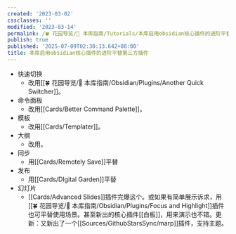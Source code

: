 ```yaml
---
created: '2023-03-02'
cssclasses: ''
modified: '2023-03-14'
permalink: /🍀 花园导览/🧰 本库指南/Tutorials/本库启用obsidian核心插件的进阶平替第三方插件.md
publish: true
published: '2025-07-09T02:30:13.642+08:00'
title: 本库启用obsidian核心插件的进阶平替第三方插件
---
```

- 快速切换
	- 改用[[🍀 花园导览/🧰 本库指南/Obsidian/Plugins/Another Quick Switcher]]。
- 命令面板
	- 改用[[Cards/Better Command Palette]]。
- 模板
	- 改用[[Cards/Templater]]。
- 大纲
	- 改用。
- 同步
	- 用[[Cards/Remotely Save]]平替
- 发布
	- 用[[Cards/DIgital Garden]]平替
- 幻灯片
	- [[Cards/Advanced Slides]]插件完爆这个。或如果有简单展示诉求，用[[🍀 花园导览/🧰 本库指南/Obsidian/Plugins/Focus and Highlight]]插件也可平替使用场景。甚至新出的核心插件[[白板]]，用来演示也不错。更新：又新出了一个[[Sources/GithubStarsSync/marp]]插件，支持主题。
